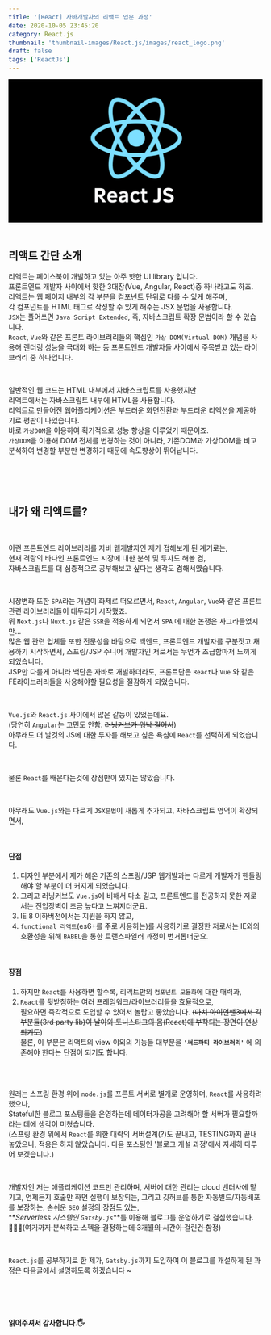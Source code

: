 ```yaml
---
title: '[React] 자바개발자의 리액트 입문 과정'
date: 2020-10-05 23:45:20
category: React.js
thumbnail: 'thumbnail-images/React.js/images/react_logo.png'
draft: false
tags: ['ReactJs']
---
```


![](./images/react_logo.png)
<br><br>

## 리액트 간단 소개

리액트는 페이스북이 개발하고 있는 아주 핫한 UI library 입니다.<br>
프론트엔드 개발자 사이에서 핫한 3대장(Vue, Angular, React)중 하나라고도 하죠.<br>
리액트는 웹 페이지 내부의 각 부분을 컴포넌트 단위로 다룰 수 있게 해주며, <br>
각 컴포넌트를 HTML 태그로 작성할 수 있게 해주는 JSX 문법을 사용합니다. <br>
`JSX`는 풀어쓰면 `Java Script Extended`, 즉, 자바스크립트 확장 문법이라 할 수 있습니다. <br>
`React`, `Vue`와 같은 프론트 라이브러리들의 핵심인 `가상 DOM(Virtual DOM)` 개념을 사용해 렌더링 성능을 극대화 하는 등 프론트엔드 개발자들 사이에서 주목받고 있는 라이브러리 중 하나입니다.

<br>

일반적인 웹 코드는 HTML 내부에서 자바스크립트를 사용했지만 <br>
리액트에서는 자바스크립트 내부에 HTML을 사용합니다. <br>
리액트로 만들어진 웹어플리케이션은 부드러운 화면전환과 부드러운 리액션을 제공하기로 평판이 나있습니다.<br>
바로 `가상DOM`을 이용하여 획기적으로 성능 향상을 이루었기 때문이죠.<br>
`가상DOM`을 이용해 DOM 전체를 변경하는 것이 아니라, 기존DOM과 가상DOM을 비교 분석하여 변경할 부분만 변경하기 때문에 속도향상이 뛰어납니다.

<br><br><br>

## 내가 왜 리액트를?

<br>

이런 프론트엔드 라이브러리를 자바 웹개발자인 제가 접해보게 된 계기로는, <br>
현재 격랑의 바다인 프론트엔드 시장에 대한 분석 및 투자도 해볼 겸,<br>
자바스크립트를 더 심층적으로 공부해보고 싶다는 생각도 겸해서였습니다.

<br>

시장변화 또한 `SPA`라는 개념이 화제로 떠오르면서, `React`, `Angular`, `Vue`와 같은 프론트 관련 라이브러리들이 대두되기 시작했죠.<br>
뭐 `Next.js`나 `Nuxt.js` 같은 `SSR`을 적용하게 되면서 `SPA` 에 대한 논쟁은 사그라들었지만...<br>
많은 웹 관련 업체들 또한 전문성을 바탕으로 백엔드, 프론트엔드 개발자를 구분짓고 채용하기 시작하면서,
스프링/JSP 주니어 개발자인 저로서는 무언가 조급함마저 느끼게 되었습니다.<br>
JSP만 다룰게 아니라 백단은 자바로 개발하더라도, 프론트단은 `React`나 `Vue` 와 같은 FE라이브러리들을 사용해야할 필요성을 절감하게 되었습니다.

<br>

`Vue.js`와 `React.js` 사이에서 많은 갈등이 있었는데요.<br>
(당연히 `Angular`는 고민도 안함. ~~러닝커브가 워낙 길어서~~)<br>
아무래도 더 날것의 JS에 대한 투자를 해보고 싶은 욕심에 `React`를 선택하게 되었습니다. <br>

<br>

물론 `React`를 배운다는것에 장점만이 있지는 않았습니다.

<br>

아무래도 `Vue.js`와는 다르게 `JSX문법`이 새롭게 추가되고, 자바스크립트 영역이 확장되면서,<br>

<br>

#### 단점

1. 디자인 부분에서 제가 해온 기존의 스프링/JSP 웹개발과는 다르게 개발자가 핸들링해야 할 부분이 더 커지게 되었습니다. <br>
2. 그리고 러닝커브도 `Vue.js`에 비해서 다소 길고, 프론트엔드를 전공하지 못한 저로서는 진입장벽이 조금 높다고 느껴지더군요.
3. IE 8 이하버전에서는 지원을 하지 않고,
4. `functional 리액트`(es6+를 주로 사용하는)를 사용하기로 결정한 저로서는 IE와의 호환성을 위해 `BABEL`을 통한 트랜스파일러 과정이 번거롭더군요.

<br>

#### 장점

1. 하지만 `React`를 사용하면 할수록, 리액트만의 `컴포넌트 모듈화`에 대한 매력과, <br>
2. `React`를 뒷받침하는 여러 프레임워크/라이브러리들을 효율적으로,<br> 필요하면 즉각적으로 도입할 수 있어서 놀랍고 좋았습니다.
   ~~(마치 아이언맨3에서 각 부분들(3rd party lib)이 날아와 토니스타크의 몸(React)에 부착되는 장면이 연상되기도~~) <br>
   물론, 이 부분은 리액트의 view 이외의 기능들 대부분을 **`'써드파티 라이브러리'`** 에 의존해야 한다는 단점이 되기도 합니다.

<br>
<br>

원래는 스프링 환경 위에 `node.js`를 프론트 서버로 별개로 운영하며, `React`를 사용하려 했으나,<br>
Stateful한 블로그 포스팅들을 운영하는데 데이터가공을 고려해야 할 서버가 필요할까 라는 데에 생각이 미쳤습니다.<br>
(스프링 환경 위에서 `React`를 위한 대략의 서버설계(?)도 끝내고, TESTING까지 끝내놓았으나, 적용은 하지 않았습니다.
다음 포스팅인 '블로그 개설 과정'에서 자세히 다루어 보겠습니다.)<br>

<br>

개발자인 저는 애플리케이션 코드만 관리하며, 서버에 대한 관리는 cloud 벤더사에 맡기고, 언제든지 호출만 하면 실행이 보장되는, 그리고 깃허브를 통한 자동빌드/자동배포를 보장하는,
손쉬운 `SEO` 설정의 장점도 있는,<br>
**_Serverless 시스템인 `Gatsby.js`_**를 이용해 블로그를 운영하기로 결심했습니다.<br>👏👏👏(~~여기까지 분석하고 스펙을 결정하는데 3개월의 시간이 걸린건 함정~~)

<br>

`React.js`를 공부하기로 한 제가, `Gatsby.js`까지 도입하여 이 블로그를 개설하게 된 과정은 다음글에서 설명하도록 하겠습니다 ~

<br>
<br>
<br>

#### 읽어주셔서 감사합니다.🖐
